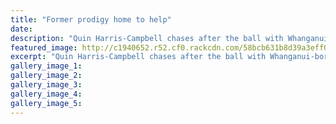 ```yaml
---
title: "Former prodigy home to help"
date: 
description: "Quin Harris-Campbell chases after the ball with Whanganui-born & former WHS student Black Stick Martin Atkinson at Gonville Domain on Saturday..."
featured_image: http://c1940652.r52.cf0.rackcdn.com/58bcb631b8d39a3eff003ca9/Martin-Atkinson-ex--gonville-dom.-Black-Stick-Chron-6-March-2017.jpg
excerpt: "Quin Harris-Campbell chases after the ball with Whanganui-born & former WHS student Black Stick Martin Atkinson at Gonville Domain on Saturday."
gallery_image_1: 
gallery_image_2: 
gallery_image_3: 
gallery_image_4: 
gallery_image_5: 
---
```

